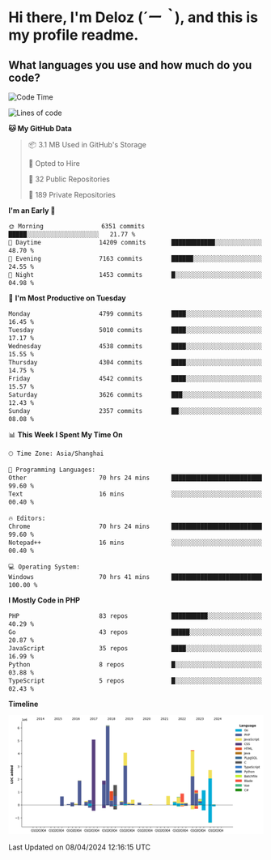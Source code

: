# **Hi there, I'm Deloz (*´ー｀*), and this is my profile readme.**

## **What languages you use and how much do you code?**

<!--START_SECTION:waka-->
![Code Time](http://img.shields.io/badge/Code%20Time-3%2C718%20hrs%2022%20mins-blue)

![Lines of code](https://img.shields.io/badge/From%20Hello%20World%20I%27ve%20Written-36.8%20million%20lines%20of%20code-blue)

**🐱 My GitHub Data** 

> 📦 3.1 MB Used in GitHub's Storage 
 > 
> 💼 Opted to Hire
 > 
> 📜 32 Public Repositories 
 > 
> 🔑 189 Private Repositories 
 > 
**I'm an Early 🐤** 

```text
🌞 Morning                6351 commits        █████░░░░░░░░░░░░░░░░░░░░   21.77 % 
🌆 Daytime                14209 commits       ████████████░░░░░░░░░░░░░   48.70 % 
🌃 Evening                7163 commits        ██████░░░░░░░░░░░░░░░░░░░   24.55 % 
🌙 Night                  1453 commits        █░░░░░░░░░░░░░░░░░░░░░░░░   04.98 % 
```
📅 **I'm Most Productive on Tuesday** 

```text
Monday                   4799 commits        ████░░░░░░░░░░░░░░░░░░░░░   16.45 % 
Tuesday                  5010 commits        ████░░░░░░░░░░░░░░░░░░░░░   17.17 % 
Wednesday                4538 commits        ████░░░░░░░░░░░░░░░░░░░░░   15.55 % 
Thursday                 4304 commits        ████░░░░░░░░░░░░░░░░░░░░░   14.75 % 
Friday                   4542 commits        ████░░░░░░░░░░░░░░░░░░░░░   15.57 % 
Saturday                 3626 commits        ███░░░░░░░░░░░░░░░░░░░░░░   12.43 % 
Sunday                   2357 commits        ██░░░░░░░░░░░░░░░░░░░░░░░   08.08 % 
```


📊 **This Week I Spent My Time On** 

```text
🕑︎ Time Zone: Asia/Shanghai

💬 Programming Languages: 
Other                    70 hrs 24 mins      █████████████████████████   99.60 % 
Text                     16 mins             ░░░░░░░░░░░░░░░░░░░░░░░░░   00.40 % 

🔥 Editors: 
Chrome                   70 hrs 24 mins      █████████████████████████   99.60 % 
Notepad++                16 mins             ░░░░░░░░░░░░░░░░░░░░░░░░░   00.40 % 

💻 Operating System: 
Windows                  70 hrs 41 mins      █████████████████████████   100.00 % 
```

**I Mostly Code in PHP** 

```text
PHP                      83 repos            ██████████░░░░░░░░░░░░░░░   40.29 % 
Go                       43 repos            █████░░░░░░░░░░░░░░░░░░░░   20.87 % 
JavaScript               35 repos            ████░░░░░░░░░░░░░░░░░░░░░   16.99 % 
Python                   8 repos             █░░░░░░░░░░░░░░░░░░░░░░░░   03.88 % 
TypeScript               5 repos             █░░░░░░░░░░░░░░░░░░░░░░░░   02.43 % 
```



**Timeline**

![Lines of Code chart](https://raw.githubusercontent.com/deloz/deloz/main/assets/bar_graph.png)


 Last Updated on 08/04/2024 12:16:15 UTC
<!--END_SECTION:waka-->
